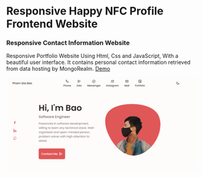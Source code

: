 # Responsive Happy NFC Profile Frontend Website

### Responsive Contact Information Website

Responsive Portfolio Website Using Html, Css and JavaScript, With a beautiful user interface. It contains personal contact information retrieved from data hosting by MongoRealm. [Demo](https://happynfc.netlify.app/?name=Pham%20Gia%20Bao)

![Desktop](/preview.png)
